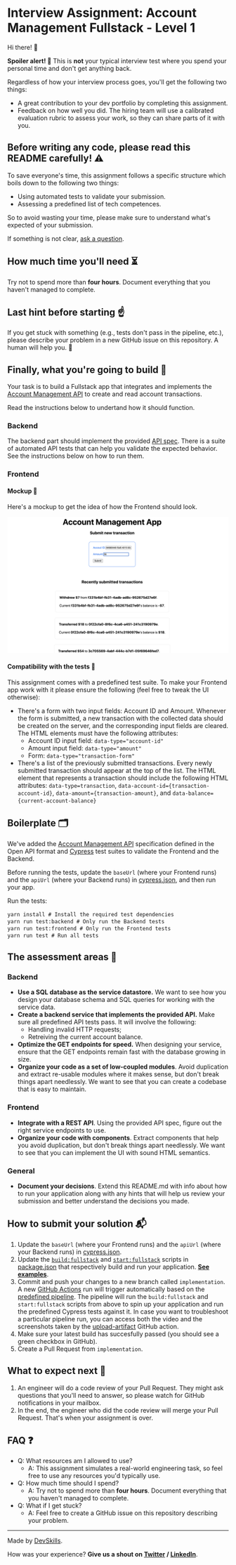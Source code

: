 # Interview Assignment: Account Management Fullstack - Level 1

Hi there! 👋

**Spoiler alert! 🚨** This is **not** your typical interview test where you spend your personal time and don't get anything back.

Regardless of how your interview process goes, you'll get the following two things:
- A great contribution to your dev portfolio by completing this assignment.
- Feedback on how well you did. The hiring team will use a calibrated evaluation rubric to assess your work, so they can share parts of it with you.

## Before writing any code, **please read this README carefully!** ⚠️
To save everyone's time, this assignment follows a specific structure which boils down to the following two things:

- Using automated tests to validate your submission.
- Assessing a predefined list of tech competences.

So to avoid wasting your time, please make sure to understand what's expected of your submission. 

If something is not clear, [ask a question](#last-hint-before-starting-%EF%B8%8F).

## How much time you'll need ⏳

Try not to spend more than **four hours**. Document everything that you haven't managed to complete.

## Last hint before starting ☝️

If you get stuck with something (e.g., tests don't pass in the pipeline, etc.), please describe your problem in a new GitHub issue on this repository. A human will help you. 🤚

## Finally, what you're going to build 👀

Your task is to build a Fullstack app that integrates and implements the [Account Management API](api-specification.yml) to create and read account transactions.

Read the instructions below to undertand how it should function.

### Backend
The backend part should implement the provided [API spec](api-specification.yml). There is a suite of automated API tests that can help you validate the expected behavior. See the instructions below on how to run them.

### Frontend

#### Mockup 🧱
Here's a mockup to get the idea of how the Frontend should look.

![Mockup](mockup.png)
 
#### Compatibility with the tests 🔌
This assignment comes with a predefined test suite. To make your Frontend app work with it please ensure the following (feel free to tweak the UI otherwise):

* There's a form with two input fields: Account ID and Amount. Whenever the form is submitted, a new transaction with the collected data should be created on the server, and the corresponding input fields are cleared. The HTML elements must have the following attributes:
  * Account ID input field: `data-type="account-id"`
  * Amount input field: `data-type="amount"`
  * Form: `data-type="transaction-form"`
* There's a list of the previously submitted transactions. Every newly submitted transaction should appear at the top of the list. The HTML element that represents a transaction should include the following HTML attributes: `data-type=transaction`, `data-account-id={transaction-account-id}`, `data-amount={transaction-amount}`, and `data-balance={current-account-balance}`

## Boilerplate 🗂
We've added the [Account Management API](api-specification.yml) specification defined in the Open API format and [Cypress](https://www.cypress.io/) test suites to validate the Frontend and the Backend.

Before running the tests, update the `baseUrl` (where your Frontend runs) and the `apiUrl` (where your Backend runs) in [cypress.json](cypress.json), and then run your app.

Run the tests:
```shell script
yarn install # Install the required test dependencies
yarn run test:backend # Only run the Backend tests
yarn run test:frontend # Only run the Frontend tests
yarn run test # Run all tests
```

## The assessment areas 🚩

### Backend
- **Use a SQL database as the service datastore.** We want to see how you design your database schema and SQL queries for working with the service data.
- **Create a backend service that implements the provided API.** Make sure all predefined API tests pass. It will involve the following:
  - Handling invalid HTTP requests;
  - Retreiving the current account balance.
- **Optimize the GET endpoints for speed.** When designing your service, ensure that the GET endpoints remain fast with the database growing in size.
- **Organize your code as a set of low-coupled modules**. Avoid duplication and extract re-usable modules where it makes sense, but don't break things apart needlessly. We want to see that you can create a codebase that is easy to maintain.

### Frontend
- **Integrate with a REST API**. Using the provided API spec, figure out the right service endpoints to use.
- **Organize your code with components**. Extract components that help you avoid duplication, but don't break things apart needlessly. We want to see that you can implement the UI with sound HTML semantics.

### General
- **Document your decisions**. Extend this README.md with info about how to run your application along with any hints that will help us review your submission and better understand the decisions you made.

## How to submit your solution 📬
1. Update the `baseUrl` (where your Frontend runs) and the `apiUrl` (where your Backend runs) in [cypress.json](cypress.json).
2. Update the [`build:fullstack`](package.json#L5) and [`start:fullstack`](package.json#L6) scripts in [package.json](package.json) that respectively build and run your application. **[See examples](examples.md)**.
3. Commit and push your changes to a new branch called `implementation`. A new [GitHub Actions](https://docs.github.com/en/free-pro-team@latest/actions/quickstart) run will trigger automatically based on the [predefined pipeline](.github/workflows/tests.yml). The pipeline will run the `build:fullstack` and `start:fullstack` scripts from above to spin up your application and run the predefined Cypress tests against it. In case you want to troubleshoot a particular pipeline run, you can access both the video and the screenshots taken by the [upload-artifact](https://github.com/actions/upload-artifact#where-does-the-upload-go) GitHub action.
4. Make sure your latest build has succesfully passed (you should see a green checkbox in GitHub).
4. Create a Pull Request from `implementation`.

## What to expect next 👀

1. An engineer will do a code review of your Pull Request. They might ask questions that you'll need to answer, so please watch for GitHub notifications in your mailbox.
2. In the end, the engineer who did the code review will merge your Pull Request. That's when your assignment is over.

## FAQ ❓
- Q: What resources am I allowed to use?
  - A: This assignment simulates a real-world engineering task, so feel free to use any resources you'd typically use.
- Q: How much time should I spend?
  - A: Try not to spend more than **four hours**. Document everything that you haven't managed to complete.
- Q: What if I get stuck?
  - A: Feel free to create a GitHub issue on this repository describing your problem.
  

---

Made by [DevSkills](https://devskills.co). 

How was your experience? **Give us a shout on [Twitter](https://twitter.com/DevSkillsHQ) / [LinkedIn](https://www.linkedin.com/company/devskills)**.
